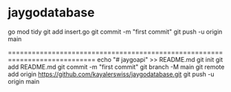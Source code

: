 # jaygodatabase


go mod tidy 
git add insert.go
git commit -m "first commit"
git push -u origin main

============================================================================
echo "# jaygoapi" >> README.md
git init
git add README.md
git commit -m "first commit"
git branch -M main
git remote add origin https://github.com/kayalerswiss/jaygodatabase.git
git push -u origin main
